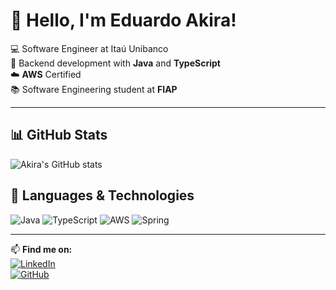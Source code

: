 # 👋 Hello, I'm Eduardo Akira!

💻 Software Engineer at Itaú Unibanco  
🚀 Backend development with **Java** and **TypeScript**  
☁️ **AWS** Certified  
📚 Software Engineering student at **FIAP**  

---

## 📊 **GitHub Stats**
![Akira's GitHub stats](https://github-readme-stats.vercel.app/api?username=akiramrt&show_icons=true&theme=radical)

## 🚀 **Languages & Technologies**
![Java](https://img.shields.io/badge/Java-ED8B00?style=for-the-badge&logo=openjdk&logoColor=white)
![TypeScript](https://img.shields.io/badge/TypeScript-007ACC?style=for-the-badge&logo=typescript&logoColor=white)
![AWS](https://img.shields.io/badge/AWS-232F3E?style=for-the-badge&logo=amazon-aws&logoColor=white)
![Spring](https://img.shields.io/badge/Spring-6DB33F?style=for-the-badge&logo=spring&logoColor=white)

---

📫 **Find me on:**  
[![LinkedIn](https://img.shields.io/badge/LinkedIn-0077B5?style=for-the-badge&logo=linkedin&logoColor=white)](https://www.linkedin.com/in/eduardoakiramurata/)  
[![GitHub](https://img.shields.io/badge/GitHub-181717?style=for-the-badge&logo=github&logoColor=white)](https://github.com/akiramrt)

